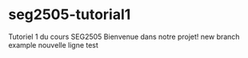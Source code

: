 # seg2505-tutorial1

Tutoriel 1 du cours SEG2505
Bienvenue dans notre projet!
new branch example
nouvelle ligne test
